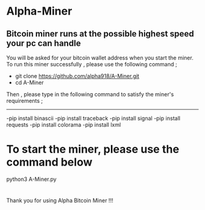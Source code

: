 # Alpha-Miner
Bitcoin miner runs at the possible highest speed your pc can handle
---
You will be asked for your bitcoin wallet address when you start the miner.
To run this miner successfully , please use the following command ;

- git clone https://github.com/alpha918/A-Miner.git
- cd A-Miner

Then , please type in the following command to satisfy the miner's requirements ;

--- 

-pip install binascii
-pip install traceback
-pip install signal
-pip install requests
-pip install colorama
-pip install lxml

# To start the miner, please use the command below
python3 A-Miner.py
#
Thank you for using Alpha Bitcoin Miner !!!
